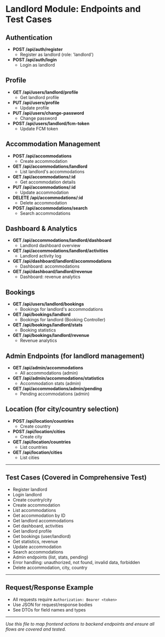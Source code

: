 # Landlord Module: Endpoints and Test Cases

## Authentication
- **POST /api/auth/register**
  - Register as landlord (role: 'landlord')
- **POST /api/auth/login**
  - Login as landlord

## Profile
- **GET /api/users/landlord/profile**
  - Get landlord profile
- **PUT /api/users/profile**
  - Update profile
- **PUT /api/users/change-password**
  - Change password
- **POST /api/users/landlord/fcm-token**
  - Update FCM token

## Accommodation Management
- **POST /api/accommodations**
  - Create accommodation
- **GET /api/accommodations/landlord**
  - List landlord's accommodations
- **GET /api/accommodations/:id**
  - Get accommodation details
- **PUT /api/accommodations/:id**
  - Update accommodation
- **DELETE /api/accommodations/:id**
  - Delete accommodation
- **POST /api/accommodations/search**
  - Search accommodations

## Dashboard & Analytics
- **GET /api/accommodations/landlord/dashboard**
  - Landlord dashboard overview
- **GET /api/accommodations/landlord/activities**
  - Landlord activity log
- **GET /api/dashboard/landlord/accommodations**
  - Dashboard: accommodations
- **GET /api/dashboard/landlord/revenue**
  - Dashboard: revenue analytics

## Bookings
- **GET /api/users/landlord/bookings**
  - Bookings for landlord's accommodations
- **GET /api/bookings/landlord**
  - Bookings for landlord (Booking Controller)
- **GET /api/bookings/landlord/stats**
  - Booking statistics
- **GET /api/bookings/landlord/revenue**
  - Revenue analytics

## Admin Endpoints (for landlord management)
- **GET /api/admin/accommodations**
  - All accommodations (admin)
- **GET /api/admin/accommodations/statistics**
  - Accommodation stats (admin)
- **GET /api/accommodations/admin/pending**
  - Pending accommodations (admin)

## Location (for city/country selection)
- **POST /api/location/countries**
  - Create country
- **POST /api/location/cities**
  - Create city
- **GET /api/location/countries**
  - List countries
- **GET /api/location/cities**
  - List cities

---

## Test Cases (Covered in Comprehensive Test)
- Register landlord
- Login landlord
- Create country/city
- Create accommodation
- List accommodations
- Get accommodation by ID
- Get landlord accommodations
- Get dashboard, activities
- Get landlord profile
- Get bookings (user/landlord)
- Get statistics, revenue
- Update accommodation
- Search accommodations
- Admin endpoints (list, stats, pending)
- Error handling: unauthorized, not found, invalid data, forbidden
- Delete accommodation, city, country

---

## Request/Response Example
- All requests require `Authorization: Bearer <token>`
- Use JSON for request/response bodies
- See DTOs for field names and types

---

*Use this file to map frontend actions to backend endpoints and ensure all flows are covered and tested.* 